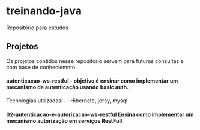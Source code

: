 # treinando-java
Repositório para estudos

## Projetos 
Os projetos contidos nesse repositorio servem para futuras consultas e com base de conheciemnto

#### autenticacao-ws-restful - objetivo é ensinar como implementar um mecanismo de autenticação usando basic auth.
Tecnologias utilizadas:
-- Hibernate, jersy, mysql

#### 02-autenticacao-e-autorizacao-ws-restful Ensina como implementar um mecanismo autorização em serviços RestFull 